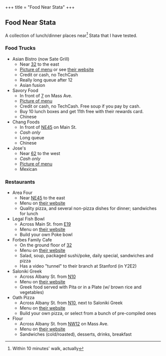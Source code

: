 +++
title = "Food Near Stata"
+++

## Food Near Stata

A collection of lunch/dinner places near[^1] Stata that I have tested.

### Food Trucks

- Asian Bistro (now Sate Grill)
    - Near [32](https://whereis.mit.edu/?go=32) to the east
    - [Picture of menu](./asian-bistro-menu.png) or see [their website](http://sategrill.com/menu/)
    - Credit or cash, no TechCash
    - Really long queue after 12
    - Asian fusion
- Savory Food
    - In front of [7](https://whereis.mit.edu/?go=7) on Mass Ave.
    - [Picture of menu](./savory-menu.jpg)
    - Credit or cash, no TechCash. Free soup if you pay by cash.
    - Buy 10 lunch boxes and get 11th free with their rewards card.
    - Chinese
- Chang Foods
    - In front of [NE45](https://whereis.mit.edu/?go=NE45) on Main St.
    - _Cash only_
    - Long queue
    - Chinese
- Jose's
    - Near [62](https://whereis.mit.edu/?go=62) to the west
    - _Cash only_
    - [Picture of menu](./jose-menu.jpg)
    - Mexican

### Restaurants

- Area Four
    - Near [NE45](https://whereis.mit.edu/?go=NE45) to the east
    - Menu on [their website](http://areafour.com/locations/kendall-square/)
    - Quality pizza, and several non-pizza dishes for dinner; sandwiches for lunch
- Legal Fish Bowl
    - Across Main St. from [E19](https://whereis.mit.edu/?go=E19)
    - Menu on [their website](https://files.legalseafoods.com/file/LSF-FishBowl-Menu-B924.pdf)
    - Build your own Poke bowl
- Forbes Family Cafe
    - On the ground floor of [32](https://whereis.mit.edu/?go=32)
    - Menu on [their website](https://whereis.mit.edu/?go=E19)
    - Salad, soup, packaged sushi/poke, daily special, sandwiches and pizza
    - Has a video "tunnel" to their branch at Stanford (in Y2E2)
- Saloniki Greek
	- Across Albany St. from [N10](https://whereis.mit.edu/?go=N10)
	- Menu on [their website](https://www.salonikigreek.com/menus/)
	- Greek food served with Pita or in a Plate (w/ brown rice and vegetables)
- Oath Pizza
    - Across Albany St. from [N10](https://whereis.mit.edu/?go=N10), next to Saloniki Greek
    - Menu on [their website](http://oathpizza.com/menu)
    - Build your own pizza, or select from a bunch of pre-compiled ones
- Flour
    - Across Albany St. from [NW12](https://whereis.mit.edu/?go=NW12) on Mass Ave.
    - Menu on [their website](https://flourbakery.com/menu/)
    - Sandwiches (cold/roasted), desserts, drinks, breakfast

[^1]: Within 10 minutes' walk, actually
